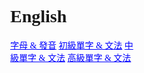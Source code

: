 <html>
<head>
<meta name="EngJapKor" content="width=device-width, initial-scale=1">
<style>
 body {
  margin: 0;
  font-family:SimHei,Microsoft YaHei;
}

.topnav {
  overflow: hidden;
  background-color: #000000;
}

.topnav a {
  float: left;
  color: #20B2AA;
  text-align: center;
  padding: 12px 14px;
  text-decoration: none;
  font-size: 17px;
}

.topnav a:hover {
  background-color: #ddd;
  text-shadow: 2px 2px 5px lightblue
  color: black;
}

.topnav a.active {
  background-color: #4CAF50;
  color: white;
}
* {box-sizing: border-box}
body {font-family: SimHei,Microsoft YaHei; margin:0}
.mySlides fade {display: none}
img {vertical-align: middle;}

.slideshow-container {
  position: relative;
  margin: auto;
}
.prev, .next {
  cursor: pointer;
  position: absolute;
  top: 50%;
  width: auto;
  padding: 14px;
  margin-top: -22px;
  color: white;
  font-weight: bold;
  font-size: 18px;
  transition: 0.6s ease;
  border-radius: 0 3px 3px 0;
}
.next {
  right: 0;
  border-radius: 3px 0 0 3px;
}

.prev:hover, .next:hover {
  background-color: rgba(0,0,0,0.8);
}

.text {
  color: black;
  font-size: 15px;
  padding: 8px 12px;
  position: absolute;
  bottom: 8px;
  width: 100%;
  text-align: center;
}
.numbertext {
  color: #f2f2f2;
  font-size: 12px;
  padding: 8px 12px;
  position: absolute;
  top: 0;
}
.dot {
  cursor: pointer;
  height: 15px;
  width: 15px;
  margin: 0 2px;
  background-color: #bbb;
  border-radius: 50%;
  display: inline-block;
  transition: background-color 0.6s ease;
}

.active, .dot:hover {
  background-color: #717171;
}

.fade {
  -webkit-animation-name: fade;
  -webkit-animation-duration: 1.5s;
  animation-name: fade;
  animation-duration: 1.5s;
}

@-webkit-keyframes fade {
  from {opacity: .4} 
  to {opacity: 1}
}

@keyframes fade {
  from {opacity: .4} 
  to {opacity: 1}
}

@media only screen and (max-width: 300px) {
  .prev, .next,.text {font-size: 11px}
}
a:link {
    color: #0000FF;
}

a:visited {
    color:	#00BBFF;
    text-shadow:2px 2px 5px green;
}

a:hover {
    color: hotpink;
    text-shadow:2px 2px 5px lightgreen;
}

a:active {
    color: lightblue;
}
#myBtn {
  display: none;
  position: fixed;
  bottom: 20px;
  right: 30px;
  z-index: 99;
  font-size: 18px;
  border: none;
  outline: none;
  background-color: red;
  color: white;
  cursor: pointer;
  padding: 15px;
  border-radius: 4px;
}

#myBtn:hover {
  background-color: black;
}

html {
  box-sizing: border-box;
}

*, *:before, *:after {
  box-sizing: inherit;
}

.column {
  float: left;
  width: 33.3%;
  margin-bottom: 16px;
  padding: 0 8px;
}

@media screen and (max-width: 650px) {
  .column {
    width: 100%;
    display: block;
  }
}

.card {
  box-shadow: 0 4px 8px 0 rgba(0, 0, 0, 0.2);
}

.container {
  padding: 0 16px;
}

.container::after, .row::after {
  content: "";
  clear: both;
  display: table;
}

.title {
  color: grey;
}

.button {
  border: none;
  outline: 0;
  display: inline-block;
  padding: 8px;
  color: white;
  background-color: #000;
  text-align: center;
  cursor: pointer;
  width: 100%;
}

.button:hover {
  background-color: #555;
}
.vertical-menu {
    width: 200px;
}

.vertical-menu a {
    background-color: #eee;
    color: black;
    display: block;
    padding: 12px;
    text-decoration: none;
}

.vertical-menu a:hover {
    background-color: #ccc;
}

.vertical-menu a.active {
    background-color: #4CAF50;
    color: white;
}
</style>
</head>
<body>
<h1>English</h1>

<div class="vertical-menu">
  <a href="#">字母 & 發音</a>
  <a href="#">初級單字 & 文法</a>
  <a href="#">中級單字 & 文法</a>
  <a href="#">高級單字 & 文法</a>
</div>
</body>
</html>
